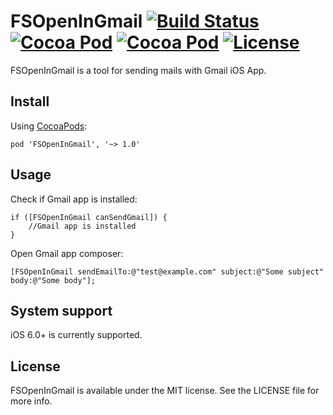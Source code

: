 # FSOpenInGmail [![Build Status](https://travis-ci.org/x2on/FSOpenInGmail.png)](https://travis-ci.org/x2on/FSOpenInGmail) [![Cocoa Pod](https://cocoapod-badges.herokuapp.com/p/FSOpenInGmail/badge.svg)](http://cocoadocs.org/docsets/FSOpenInGmail/) [![Cocoa Pod](https://cocoapod-badges.herokuapp.com/v/FSOpenInGmail/badge.svg)](http://cocoadocs.org/docsets/FSOpenInGmail/) [![License](https://go-shields.herokuapp.com/license-MIT-blue.png)](http://opensource.org/licenses/MIT)

FSOpenInGmail is a tool for sending mails with Gmail iOS App.

## Install
Using [CocoaPods](http://cocoapods.org/):

`pod 'FSOpenInGmail', '~> 1.0'`

## Usage

Check if Gmail app is installed: 

```objc
if ([FSOpenInGmail canSendGmail]) {
	//Gmail app is installed
}
```

Open Gmail app composer:
```objc
[FSOpenInGmail sendEmailTo:@"test@example.com" subject:@"Some subject" body:@"Some body"];
```

## System support
iOS 6.0+ is currently supported.

## License

FSOpenInGmail is available under the MIT license. See the LICENSE file for more info.
